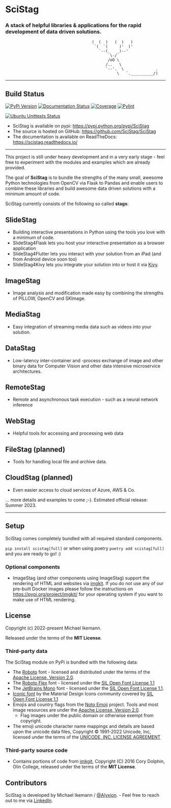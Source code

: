 # SciStag

### A stack of helpful libraries & applications for the rapid development of data driven solutions.

```
                                      (  (  )   (  )   )
                                       `(  `(     )'  )'
                                         `--(_   _)--'
                                              \-/
                                             /oO \
                                            /..   \
                                            `--'.  \              .             
                                                 \   `.__________/)
```

---

Build Status
------------

[![PyPi Version](https://img.shields.io/pypi/v/SciStag.svg)](https://pypi.python.org/pypi/SciStag)
[![Documentation Status](https://readthedocs.org/projects/scistag/badge/?version=latest)](https://scistag.readthedocs.io/en/latest/?badge=latest)
[![Coverage](https://coveralls.io/repos/github/SciStag/SciStag/badge.svg?branch=main)](https://coveralls.io/github/SciStag/SciStag)
[![Pylint](docs/source/generated/pylint.svg)](https://coveralls.io/github/SciStag/SciStag)

[![Ubuntu Unittests Status](https://github.com/scistag/scistag/workflows/Ubuntu%20Unittests/badge.svg)](https://github.com/scistag/scistag/actions?query=workflow%3A%22Ubuntu+Unittests%22)

* SciStag is available on pypi: https://pypi.python.org/pypi/SciStag
* The source is hosted on GitHub: https://github.com/SciStag/SciStag
* The documentation is available on ReadTheDocs: https://scistag.readthedocs.io/

---

This project is still under heavy development and in a very early stage - feel free to experiment with the modules and
examples which are already provided.

The goal of **SciStag** is to bundle the strengths of the many small, awesome Python technologies from OpenCV via Flask
to Pandas and enable users to combine these libraries and build awesome data driven solutions with a minimum amount of
code.

SciStag currently consists of the following so called **stags**:

## SlideStag

- Building interactive presentations in Python using the tools you love with a minimum of code.
- SlideStag4Flask lets you host your interactive presentation as a browser application
- SlideStag4Flutter lets you interact with your solution from an iPad (and from Android device soon too)
- SlideStag4Kivy lets you integrate your solution into or host it via [Kivy](https://github.com/kivy/kivy).

## ImageStag

- Image analysis and modification made easy by combining the strengths of PILLOW, OpenCV and SKImage.

## MediaStag

- Easy integration of streaming media data such as videos into your solution.

## DataStag

- Low-latency inter-container and -process exchange of image and other binary data for Computer Vision and other data
  intensive microservice architectures.

## RemoteStag

- Remote and asynchronous task execution - such as a neural network inference

## WebStag

* Helpful tools for accessing and processing web data

## FileStag (planned)

* Tools for handling local file and archive data.

## CloudStag (planned)

* Even easier access to cloud services of Azure, AWS & Co.

... more details and examples to come ;-). Estimated official release: Summer 2023.

---

## Setup

SciStag comes completely bundled with all required standard components.

`pip install scistag[full]` or when using poetry `poetry add scistag[full]` and you are ready to go! :)

### Optional components

* ImageStag (and other components using ImageStag) support the rendering of HTML and websites via
  [imgkit](https://pypi.org/project/imgkit/). If you do not use any of our pre-built Docker images please follow the
  instructions on https://pypi.org/project/imgkit/ for your operating system if you want to make use of HTML rendering.

## License

Copyright (c) 2022-present Michael Ikemann.

Released under the terms of the **MIT License**.

### Third-party data

The SciStag module on PyPi is bundled with the following data:

* The [Roboto](https://fonts.google.com/specimen/Roboto) font - licensed and distributed under the terms of
  the [Apache License, Version 2.0](https://www.apache.org/licenses/LICENSE-2.0).
* The [Roboto Flex](https://github.com/googlefonts/roboto-flex) font - licensed under
  the [SIL Open Font License 1.1](http://scripts.sil.org/cms/scripts/page.php?item_id=OFL_web)
* The [JetBrains Mono](https://www.jetbrains.com/lp/mono/) font - licensed under
  the [SIL Open Font License 1.1](http://scripts.sil.org/cms/scripts/page.php?item_id=OFL_web).
* [Iconic font](https://github.com/Templarian/MaterialDesign-Webfont) by the Material Design Icons community covered
  by [SIL Open Font License 1.1](http://scripts.sil.org/cms/scripts/page.php?item_id=OFL_web)
* Emojis and country flags from the [Noto Emoji](https://github.com/googlefonts/noto-emoji) project. Tools and most
  image resources are under the [Apache License, Version 2.0](https://www.apache.org/licenses/LICENSE-2.0).
    * Flag images under the public domain or otherwise exempt from copyright.
* The emoji unicode character name mappings and details are based upon the unicode data files, Copyright © 1991-2022
  Unicode, Inc, licensed under the terms of the [UNICODE, INC. LICENSE AGREEMENT](https://www.unicode.org/license.txt)

### Third-party source code

* Contains portions of code from [imkgit](https://github.com/jarrekk/imgkit), Copyright (C) 2016 Cory Dolphin, Olin
  College, released under the terms of the **MIT License**.

## Contributors

SciStag is developed by Michael Ikemann / [@Alyxion](https://github.com/Alyxion). - Feel free to reach out to me
via [LinkedIn](https://www.linkedin.com/in/michael-ikemann/).

